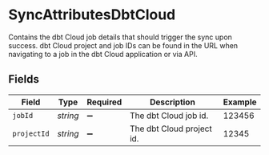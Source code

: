 # SyncAttributesDbtCloud

Contains the dbt Cloud job details that should trigger the sync upon success. dbt Cloud project and job IDs can be found in the URL when navigating to a job in the dbt Cloud application or via API.


## Fields

| Field                     | Type                      | Required                  | Description               | Example                   |
| ------------------------- | ------------------------- | ------------------------- | ------------------------- | ------------------------- |
| `jobId`                   | *string*                  | :heavy_minus_sign:        | The dbt Cloud job id.     | 123456                    |
| `projectId`               | *string*                  | :heavy_minus_sign:        | The dbt Cloud project id. | 12345                     |